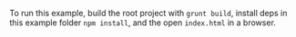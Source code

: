 To run this example, build the root project with `grunt build`, install deps in this example folder `npm install`, and the open `index.html` in a browser.
